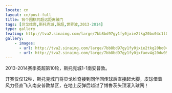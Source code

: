 ```yaml
---
locate: cn
layout: cn/post-full
title: 背个围棋的超远距离破门
tags: [贝戈维奇,斯托克城,英超,世界波,2013-2014]
type: gallery
featimg: http://tva2.sinaimg.com/large/7bb8bd97gy1fy0jxie2tkg20bo04c1l0.gif
gallery:
    - images:
      - url: http://tva2.sinaimg.com/large/7bb8bd97gy1fy0jxie2tkg20bo04c1l0.gif
      - url: http://tva2.sinaimg.com/large/7bb8bd97gy1fy0jxfaov4g20dw05kx6r.gif
---
```


2013-2014赛季英超第10轮，斯托克城1-1南安普敦。

开赛仅仅12秒，斯托克城门将贝戈维奇接到同伴回传球后直接起大脚，皮球借着风力径直飞入南安普敦禁区，在地上反弹后越过了博鲁茨头顶滚入球网！